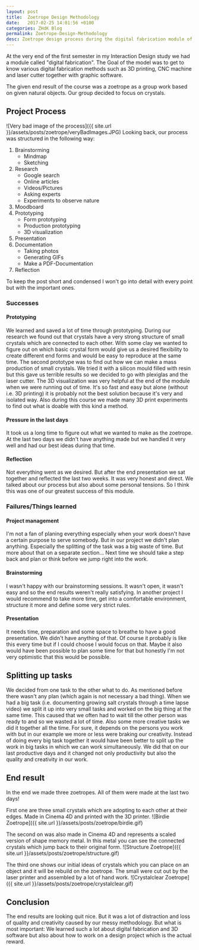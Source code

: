 ```yaml
---
layout: post
title:  Zoetrope Design Methodology
date:   2017-02-25 14:01:56 +0100
categories: ZHdK Blog
permalink: Zoetrope-Design-Methodology
desc: Zoetrope design process during the digital fabrication module of interaction design at Zurich University of Arts
---
```


At the very end of the first semester in my Interaction Design study we had a module called "digital fabrication". The Goal of the model was to get to know various digital fabrication methods  such as 3D printing, CNC machine and laser cutter together with graphic software.

The given end result of the course was a zoetrope as a group work based on given natural objects. Our group decided to focus on crystals.

## Project Process
![Very bad image of the process]({{ site.url }}/assets/posts/zoetrope/veryBadImages.JPG)
Looking back, our process was structured in the following way:

1. Brainstorming
	* Mindmap
	* Sketching
3. Research 
	* Google search
	* Online articles
	* Videos/Pictures
	* Asking experts
	* Experiments to observe nature
2. Moodboard
3. Prototyping
	* Form prototyping
	* Production prototyping
	* 3D visualization
3. Presentation
4. Documentation
	* Taking photos
	* Generating GIFs
	* Make a PDF-Documentation
5. Reflection 

To keep the post short and condensed I won't go into detail with every point but with the important ones.

### Successes
#### Prototyping
We learned and saved a lot of time through prototyping. During our research we found out that crystals have a very strong structure of small crystals which are connected to each other. With some clay we wanted to figure out on which basic crystal form would give us a desired flexibility to create different end forms and would be easy to reproduce at the same time.
The second prototype was to find out how we can make a mass production of small crystals. We tried it with a silicon mould filled with resin but this gave us terrible results so we decided to go with plexiglas and the laser cutter. 
The 3D visualization was very helpful at the end of the module when we were running out of time. It's so fast and easy but alone (without i.e. 3D printing) it is probably not the best solution because it's very and isolated way.
Also during this course we made many 3D print experiments to find out what is doable with this kind a method.
#### Pressure in the last days
It took us a long time to figure out what we wanted to make as the zoetrope. At the last two days we didn't have anything made but we handled it very well and had our best ideas during that time.
#### Reflection
Not everything went as we desired. But after the end presentation we sat together and reflected the last two weeks. It was very honest and direct. We talked about our process but also about some personal tensions. So I think this was one of our greatest success of this module. 
### Failures/Things learned
#### Project management
I'm not a fan of planing everything especially when your work doesn't have a certain purpose to serve somebody. But in our project we didn't plan anything. Especially the splitting of the task was a big waste of time. But more about that on a separate section…
Next time we should take a step back and plan or think before we jump right into the work. 
#### Brainstorming
I wasn't happy with our brainstorming sessions. It wasn't open, it wasn't easy and so the end results weren't really satisfying.
In another project I would recommend to take more time, get into a comfortable environment, structure it more and define some very strict rules.
#### Presentation
It needs time, preparation and some space to breathe to have a good presentation. We didn't have anything of that. Of course it probably is like this every time but if I could choose I would focus on that. Maybe it also would have been possible to plan some time for that but honestly I'm not very optimistic that this would be possible.
## Splitting up tasks
We decided from one task to the other what to do. As mentioned before there wasn't any plan (which again is not necessary a bad thing). When we had a big task (i.e. documenting growing salt crystals through a time lapse video) we split it up into very small tasks and worked on the big thing at the same time. This caused that we often had to wait till the other person was ready to and so we wasted a lot of time. Also some more creative tasks we did it together all the time. For sure, it depends on the persons you work with but in our example we more or less were braking our creativity. Instead of doing every big task together it would have been better to split up the work in big tasks in which we can work simultaneously. We did that on our last productive days and it changed not only productivity but also the quality and creativity in our work. 
## End result
In the end we made three zoetropes. All of them were made at the last two days!

First one are three small crystals which are adopting to each other at their edges. Made in Cinema 4D and printed with the 3D printer.
![Birdie Zoetrope]({{ site.url }}/assets/posts/zoetrope/birdie.gif)

The second on was also made in Cinema 4D and represents a scaled version of shape memory metal. In this metal you can see the connected crystals which jump back to their original form.
![Structure Zoetrope]({{ site.url }}/assets/posts/zoetrope/structure.gif)

The third one shows our initial ideas of crystals which you can place on an object and it will be rebuild on the zoetrope. The small were cut out by the laser printer and assembled by a lot of hand work.
![Crystalclear Zoetrope]({{ site.url }}/assets/posts/zoetrope/crystalclear.gif)

## Conclusion
The end results are looking quit nice. But it was a lot of distraction and loss of quality and creativity caused by our messy methodology. 
But what is most important: We learned such a lot about digital fabrication and 3D software but also about how to work on a design project which is the actual reward.
